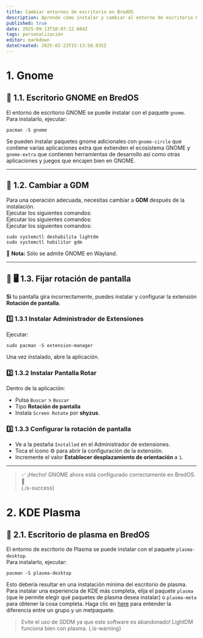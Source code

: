 ```yaml
---
title: Cambiar entornos de escritorio en BredOS
description: Aprende cómo instalar y cambiar al entorno de escritorio GNOME en BredOS
published: true
date: 2025-09-13T10:07:12.684Z
tags: personalización
editor: markdown
dateCreated: 2025-02-23T15:13:50.035Z
---
```


# 1. Gnome

## 🎨 1.1. Escritorio GNOME en BredOS

El entorno de escritorio GNOME se puede instalar con el paquete `gnome`.\
Para instalarlo, ejecutar:

```
pacman -S gnome
```

Se pueden instalar paquetes gnome adicionales con `gnome-circle` que contiene varias aplicaciones extra que extienden el ecosistema GNOME y `gnome-extra` que contienen herramientas de desarrollo así como otras aplicaciones y juegos que encajen bien en GNOME.

---

## 🔄 1.2. Cambiar a GDM

Para una operación adecuada, necesitas cambiar a **GDM** después de la instalación.\
Ejecutar los siguientes comandos:\
Ejecutar los siguientes comandos:\
Ejecutar los siguientes comandos:

```
sudo systemctl deshabilita lightdm
sudo systemctl habilitar gdm
```

📝 **Nota:** Sólo se admite GNOME en Wayland.

---

## 🔄 🖥️ 1.3. Fijar rotación de pantalla

**Si** tu pantalla gira incorrectamente, puedes instalar y configurar la extensión **Rotación de pantalla**.

### 1️⃣ 1.3.1 Instalar Administrador de Extensiones

Ejecutar:

```
sudo pacman -S extension-manager
```

Una vez instalado, abre la aplicación.

### 2️⃣ 1.3.2 Instalar Pantalla Rotar

Dentro de la aplicación:

- Pulsa `Buscar` > `Buscar`
- Tipo **Rotación de pantalla**
- Instala `Screen Rotate` por **shyzus**.

### 3️⃣ 1.3.3 Configurar la rotación de pantalla

- Ve a la pestaña `Installed` en el Administrador de extensiones.
- Toca el icono ⚙️ para abrir la configuración de la extensión.
- Incremente el valor **Establecer desplazamiento de orientación** a `1`.

---

> ✅ ¡Hecho! GNOME ahora está configurado correctamente en BredOS. 🚀\
> {.is-success}

# 2. KDE Plasma

## 🎨 2.1. Escritorio de plasma en BredOS

El entorno de escritorio de Plasma se puede instalar con el paquete `plasma-desktop`.\
Para instalarlo, ejecutar:

```
pacman -S plasma-desktop
```

Esto debería resultar en una instalación mínima del escritorio de plasma. Para instalar una experiencia de KDE más completa, elija el paquete `plasma` (que le permite elegir qué paquetes de plasma desea instalar) o `plasma-meta` para obtener la cosa completa. Haga clic en [here](https://wiki.archlinux.org/title/Meta_package_and_package_group) para entender la diferencia entre un grupo y un metpaquete.

> Evite el uso de SDDM ya que este software es abandonado! LightDM funciona bien con plasma.
> {.is-warning}

